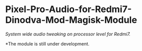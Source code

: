 # Pixel-Pro-Audio-for-Redmi7-Dinodva-Mod-Magisk-Module
*System wide audio tweaking on processor level for Redmi7.*

*The module is still under development.
